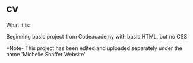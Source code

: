 # cv

What it is:

Beginning basic project from Codeacademy with basic HTML, but no CSS

*Note- This project has been edited and uploaded separately under the name 'Michelle Shaffer Website'
